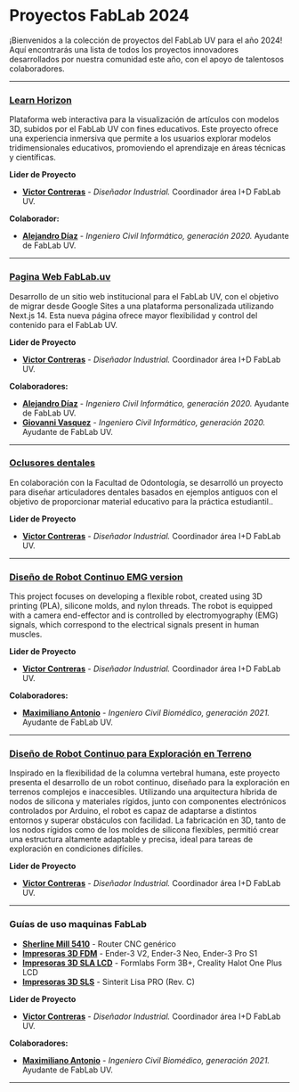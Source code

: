 
# Proyectos FabLab 2024

¡Bienvenidos a la colección de proyectos del FabLab UV para el año 2024! Aquí encontrarás una lista de todos los proyectos innovadores desarrollados por nuestra comunidad este año, con el apoyo de talentosos colaboradores.

---

### [Learn Horizon](https://github.com/FabLab-Projects/LearnHorizon)
Plataforma web interactiva para la visualización de artículos con modelos 3D, subidos por el FabLab UV con fines educativos. Este proyecto ofrece una experiencia inmersiva que permite a los usuarios explorar modelos tridimensionales educativos, promoviendo el aprendizaje en áreas técnicas y científicas.

**Lider de Proyecto**
* **[Victor Contreras](https://github.com/v3c70rCR)** - *Diseñador Industrial.* Coordinador área I+D FabLab UV.

**Colaborador:**  
* **[Alejandro Díaz](https://github.com/IxyzDev)** - *Ingeniero Civil Informático, generación 2020.* Ayudante de FabLab UV.

---

### [Pagina Web FabLab.uv](https://github.com/fablab-UV/fablab-WEB)
Desarrollo de un sitio web institucional para el FabLab UV, con el objetivo de migrar desde Google Sites a una plataforma personalizada utilizando Next.js 14. Esta nueva página ofrece mayor flexibilidad y control del contenido para el FabLab UV.

**Lider de Proyecto**
* **[Victor Contreras](https://github.com/v3c70rCR)** - *Diseñador Industrial.* Coordinador área I+D FabLab UV.

**Colaboradores:**  
* **[Alejandro Díaz](https://github.com/IxyzDev)** - *Ingeniero Civil Informático, generación 2020.* Ayudante de FabLab UV.
* **[Giovanni Vasquez](https://github.com/Giovvnni)** - *Ingeniero Civil Informático, generación 2020.* Ayudante de FabLab UV.

---

### [Oclusores dentales ](https://github.com/v3c70rCR/dental-articulator)
En colaboración con la Facultad de Odontología, se desarrolló un proyecto para diseñar articuladores dentales basados ​​en ejemplos antiguos con el objetivo de proporcionar material educativo para la práctica estudiantil..

**Lider de Proyecto**
* **[Victor Contreras](https://github.com/v3c70rCR)** - *Diseñador Industrial.* Coordinador área I+D FabLab UV.
 
---

### [Diseño de Robot Continuo EMG version](https://github.com/FabLab-Projects/ProyectoRobotContinuo3)
This project focuses on developing a flexible robot, created using 3D printing (PLA), silicone molds, and nylon threads. The robot is equipped with a camera end-effector and is controlled by electromyography (EMG) signals, which correspond to the electrical signals present in human muscles.

**Lider de Proyecto**
* **[Victor Contreras](https://github.com/v3c70rCR)** - *Diseñador Industrial.* Coordinador área I+D FabLab UV.

**Colaboradores:**  
* **[Maximiliano Antonio](https://github.com/MaximilianoAntonio)** - *Ingeniero Civil Biomédico, generación 2021.* Ayudante de FabLab UV.

---

### [Diseño de Robot Continuo para Exploración en Terreno](https://github.com/Erj5/Continuum-Robot)
Inspirado en la flexibilidad de la columna vertebral humana, este proyecto presenta el desarrollo de un robot continuo, diseñado para la exploración en terrenos complejos e inaccesibles. Utilizando una arquitectura híbrida de nodos de silicona y materiales rígidos, junto con componentes electrónicos controlados por Arduino, el robot es capaz de adaptarse a distintos entornos y superar obstáculos con facilidad. La fabricación en 3D, tanto de los nodos rígidos como de los moldes de silicona flexibles, permitió crear una estructura altamente adaptable y precisa, ideal para tareas de exploración en condiciones difíciles.

**Lider de Proyecto**
* **[Victor Contreras](https://github.com/v3c70rCR)** - *Diseñador Industrial.* Coordinador área I+D FabLab UV.

---

### Guías de uso maquinas FabLab
* **[Sherline Mill 5410](https://github.com/FabLab-Projects/Guia-de-Uso-Sherline-Mill-5410)** - Router CNC genérico
* **[Impresoras 3D FDM](https://github.com/FabLab-Projects/Guia-de-Uso-Impresoras-FDM)** - Ender-3 V2, Ender-3 Neo, Ender-3 Pro S1
* **[Impresoras 3D SLA LCD](https://github.com/FabLab-Projects/Guia-de-Uso-Impresoras-SLA-LCD)** - Formlabs Form 3B+, Creality Halot One Plus LCD
* **[Impresoras 3D SLS](https://github.com/FabLab-Projects/Guia-de-Uso-Impresoras-SLS)** - Sinterit Lisa PRO (Rev. C)


**Lider de Proyecto**
* **[Victor Contreras](https://github.com/v3c70rCR)** - *Diseñador Industrial.* Coordinador área I+D FabLab UV.

**Colaboradores:**  
* **[Maximiliano Antonio](https://github.com/MaximilianoAntonio)** - *Ingeniero Civil Biomédico, generación 2021.* Ayudante de FabLab UV.


---
